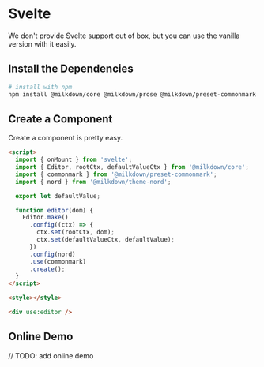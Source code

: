 # Svelte

We don't provide Svelte support out of box, but you can use the vanilla version with it easily.

## Install the Dependencies

```bash
# install with npm
npm install @milkdown/core @milkdown/prose @milkdown/preset-commonmark @milkdown/theme-nord
```

## Create a Component

Create a component is pretty easy.

```html
<script>
  import { onMount } from 'svelte';
  import { Editor, rootCtx, defaultValueCtx } from '@milkdown/core';
  import { commonmark } from '@milkdown/preset-commonmark';
  import { nord } from '@milkdown/theme-nord';

  export let defaultValue;

  function editor(dom) {
    Editor.make()
      .config((ctx) => {
        ctx.set(rootCtx, dom);
        ctx.set(defaultValueCtx, defaultValue);
      })
      .config(nord)
      .use(commonmark)
      .create();
  }
</script>

<style></style>

<div use:editor />
```

## Online Demo

// TODO: add online demo
